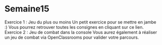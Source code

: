 # Semaine15
Exercice 1 : Jeu du plus ou moins  Un petit exercice pour se mettre en jambe :) Vous pourrez retrouver toutes les consignes en cliquant sur ce lien.  Exercice 2 : Jeu de combat dans la console  Vous aurez également à réaliser un jeu de combat via OpenClassrooms pour valider votre parcours.
